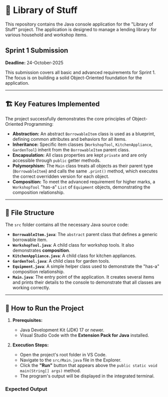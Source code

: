 # 📖 Library of Stuff

This repository contains the Java console application for the "Library of Stuff" project. The application is designed to manage a lending library for various household and workshop items.

## Sprint 1 Submission
**Deadline:** 24-October-2025

This submission covers all basic and advanced requirements for Sprint 1. The focus is on building a solid Object-Oriented foundation for the application.

---

## 🏗️ Key Features Implemented

The project successfully demonstrates the core principles of Object-Oriented Programming:

* **Abstraction:** An abstract `BorrowableItem` class is used as a blueprint, defining common attributes and behaviors for all items.
* **Inheritance:** Specific item classes (`WorkshopTool`, `KitchenAppliance`, `GardenTool`) inherit from the `BorrowableItem` parent class.
* **Encapsulation:** All class properties are kept `private` and are only accessible through `public` getter methods.
* **Polymorphism:** The `Main` class treats all objects as their parent type (`BorrowableItem`) and calls the same `.print()` method, which executes the correct overridden version for each object.
* **Composition:** To meet the advanced requirement for higher marks, a `WorkshopTool` "has-a" `List` of `Equipment` objects, demonstrating the composition relationship.

---

## 📁 File Structure

The `src` folder contains all the necessary Java source code:

* **`BorrowableItem.java`**: The `abstract` parent class that defines a generic borrowable item.
* **`WorkshopTool.java`**: A child class for workshop tools. It also demonstrates **composition**.
* **`KitchenAppliance.java`**: A child class for kitchen appliances.
* **`GardenTool.java`**: A child class for garden tools.
* **`Equipment.java`**: A simple helper class used to demonstrate the "has-a" composition relationship.
* **`Main.java`**: The entry point of the application. It creates several items and prints their details to the console to demonstrate that all classes are working correctly.

---

## 🚀 How to Run the Project

1.  **Prerequisites:**
    * Java Development Kit (JDK) 17 or newer.
    * Visual Studio Code with the **Extension Pack for Java** installed.

2.  **Execution Steps:**
    * Open the project's root folder in VS Code.
    * Navigate to the `src/Main.java` file in the Explorer.
    * Click the **"Run"** button that appears above the `public static void main(String[] args)` method.
    * The program's output will be displayed in the integrated terminal.

### Expected Output

